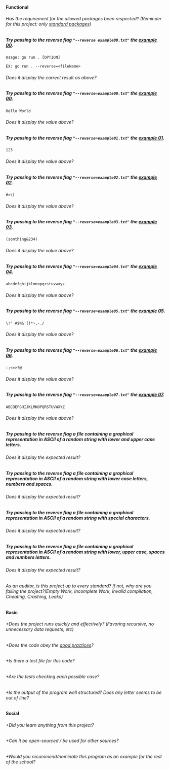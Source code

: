 #### Functional

###### Has the requirement for the allowed packages been respected? (Reminder for this project: only [standard packages](https://golang.org/pkg/))

##### Try passing to the reverse flag `"--reverse example00.txt"` the [example 00](example.md).

```
Usage: go run . [OPTION]

EX: go run . --reverse=<fileName>
```

###### Does it display the correct result as above?

##### Try passing to the reverse flag `"--reverse=example00.txt"` the [example 00](example.md).

`Hello World`

###### Does it display the value above?

##### Try passing to the reverse flag `"--reverse=example01.txt"` the [example 01](example.md).

`123`

###### Does it display the value above?

##### Try passing to the reverse flag `"--reverse=example02.txt"` the [example 02](example.md).

`#=\[`

###### Does it display the value above?

##### Try passing to the reverse flag `"--reverse=example03.txt"` the [example 03](example.md).

`(somthing&234)`

###### Does it display the value above?

##### Try passing to the reverse flag `"--reverse=example04.txt"` the [example 04](example.md).

`abcdefghijklmnopqrstuvwxyz`

###### Does it display the value above?

##### Try passing to the reverse flag `"--reverse=example05.txt"` the [example 05](example.md).

`\!" #$%&'()*+,-./`

###### Does it display the value above?

##### Try passing to the reverse flag `"--reverse=example06.txt"` the [example 06](example.md).

`:;<=>?@`

###### Does it display the value above?

##### Try passing to the reverse flag `"--reverse=example07.txt"` the [example 07](example.md).

`ABCDEFGHIJKLMNOPQRSTUVWXYZ`

###### Does it display the value above?

##### Try passing to the reverse flag a file containing a graphical representation in ASCII of a random string with lower and upper case letters.

###### Does it display the expected result?

##### Try passing to the reverse flag a file containing a graphical representation in ASCII of a random string with lower case letters, numbers and spaces.

###### Does it display the expected result?

##### Try passing to the reverse flag a file containing a graphical representation in ASCII of a random string with special characters.

###### Does it display the expected result?

##### Try passing to the reverse flag a file containing a graphical representation in ASCII of a random string with lower, upper case, spaces and numbers letters.

###### Does it display the expected result?

###### As an auditor, is this project up to every standard? If not, why are you failing the project?(Empty Work, Incomplete Work, Invalid compilation, Cheating, Crashing, Leaks)

#### Basic

###### +Does the project runs quickly and effectively? (Favoring recursive, no unnecessary data requests, etc)

###### +Does the code obey the [good practices](../../good-practices/README.md)?

###### +Is there a test file for this code?

###### +Are the tests checking each possible case?

###### +Is the output of the program well structured? Does any letter seems to be out of line?

#### Social

###### +Did you learn anything from this project?

###### +Can it be open-sourced / be used for other sources?

###### +Would you recommend/nominate this program as an example for the rest of the school?
